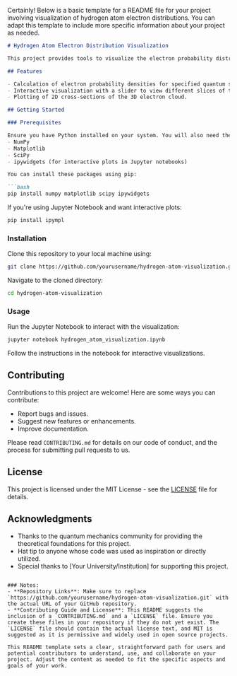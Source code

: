 Certainly! Below is a basic template for a README file for your project involving visualization of hydrogen atom electron distributions. You can adapt this template to include more specific information about your project as needed.

```markdown
# Hydrogen Atom Electron Distribution Visualization

This project provides tools to visualize the electron probability distributions of hydrogen atom orbitals based on solutions to the Schrödinger equation. It includes functionalities for generating 2D slices of the 3D probability density and interactive visualizations using Jupyter notebooks.

## Features

- Calculation of electron probability densities for specified quantum states of hydrogen.
- Interactive visualization with a slider to view different slices of the electron distribution.
- Plotting of 2D cross-sections of the 3D electron cloud.

## Getting Started

### Prerequisites

Ensure you have Python installed on your system. You will also need the following libraries:
- NumPy
- Matplotlib
- SciPy
- ipywidgets (for interactive plots in Jupyter notebooks)

You can install these packages using pip:

```bash
pip install numpy matplotlib scipy ipywidgets
```

If you're using Jupyter Notebook and want interactive plots:

```bash
pip install ipympl
```

### Installation

Clone this repository to your local machine using:

```bash
git clone https://github.com/yourusername/hydrogen-atom-visualization.git
```

Navigate to the cloned directory:

```bash
cd hydrogen-atom-visualization
```

### Usage

Run the Jupyter Notebook to interact with the visualization:

```bash
jupyter notebook hydrogen_atom_visualization.ipynb
```

Follow the instructions in the notebook for interactive visualizations.

## Contributing

Contributions to this project are welcome! Here are some ways you can contribute:
- Report bugs and issues.
- Suggest new features or enhancements.
- Improve documentation.

Please read `CONTRIBUTING.md` for details on our code of conduct, and the process for submitting pull requests to us.

## License

This project is licensed under the MIT License - see the [LICENSE](LICENSE) file for details.

## Acknowledgments

- Thanks to the quantum mechanics community for providing the theoretical foundations for this project.
- Hat tip to anyone whose code was used as inspiration or directly utilized.
- Special thanks to [Your University/Institution] for supporting this project.

```

### Notes:
- **Repository Links**: Make sure to replace `https://github.com/yourusername/hydrogen-atom-visualization.git` with the actual URL of your GitHub repository.
- **Contributing Guide and License**: This README suggests the inclusion of a `CONTRIBUTING.md` and a `LICENSE` file. Ensure you create these files in your repository if they do not yet exist. The `LICENSE` file should contain the actual license text, and MIT is suggested as it is permissive and widely used in open source projects.

This README template sets a clear, straightforward path for users and potential contributors to understand, use, and collaborate on your project. Adjust the content as needed to fit the specific aspects and goals of your work.
